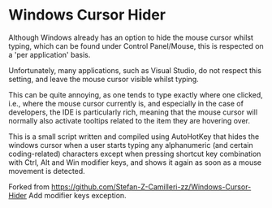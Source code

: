 Windows Cursor Hider
====================

Although Windows already has an option to hide the mouse cursor whilst typing, which can be found under Control Panel/Mouse, this is respected on a 'per application' basis.

Unfortunately, many applications, such as Visual Studio, do not respect this setting, and leave the mouse cursor visible whilst typing.

This can be quite annoying, as one tends to type exactly where one clicked, i.e., where the mouse cursor currently is, and especially in the case of developers, the IDE is particularly rich, meaning that the mouse cursor will normally also activate tooltips related to the item they are hovering over.

This is a small script written and compiled using AutoHotKey that hides the windows cursor when a user starts typing any alphanumeric (and certain coding-related) characters except when pressing shortcut key combination with Ctrl, Alt and Win modifier keys, and shows it again as soon as a mouse movement is detected.




Forked from https://github.com/Stefan-Z-Camilleri-zz/Windows-Cursor-Hider
Add modifier keys exception.
